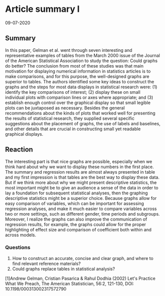 # Article summary I
09-07-2020
## Summary
In this paper, Gelman et al. went through seven interesting and representative examples of tables from the March 2000 issue of the Journal of the American Statistical Association to study the question: Could graphs do better? The conclusion from most of these studies was that main motivation for displaying numerical information in statistics articles is to make comparisons, and for this purpose, the well-designed graphs are superior to tables. The authors identified some key ideas to construct the graphs and the steps for most data displays in statistical research were: (1) identify the key comparisons of interest; (2) display these on small individual plots with comparison lines or axes where appropriate; and (3) establish enough control over the graphical display so that small legible plots can be juxtaposed as necessary. Besides the general recommendations about the kinds of plots that worked well for presenting the results of statistical research, they supplied several specific suggestions about the placement of graphs, the use of labels and baselines, and other details that are crucial in constructing small yet readable graphical displays. 

## Reaction
The interesting part is that nice graphs are possible, especially when we think hard about why we want to display these numbers in the first place. The summary and regression results are almost always presented in table and my first impression is that tables are the best way to display these data. But if we think more about why we might present descriptive statistics, the most important might be to give an audience a sense of the data in order to lay a foundation for subsequent statistical analyses, then the graphing descriptive statistics might be a superior choice. Because graphs allow for easy comparison of variables, which can be important for assessing regression analyses, and make it much easier to compare variables across two or more settings, such as different gender, time periods and subgroups. Moreover, I realize the graphs can also improve the communication of regression results, for example, the graphs could allow for the proper highlighting of effect size and comparison of coefficient both within and across models. 

### Questions
1.	How to construct an accurate, concise and clear graph, and where to find relevant reference materials?
2.	Could graphs replace tables in statistical analysis?

[1]Andrew Gelman, Cristian Pasarica & Rahul Dodhia (2002) Let's Practice What We Preach, The American Statistician, 56:2, 121-130, DOI: 10.1198/000313002317572790

